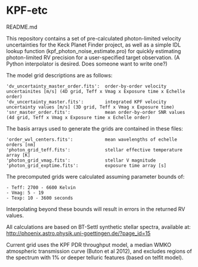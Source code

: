 # KPF-etc
README.md

This repository contains a set of pre-calculated photon-limited velocity uncertainties for the Keck Planet Finder project, as well as a simple IDL lookup function (kpf_photon_noise_estimate.pro) for quickly estimating photon-limited RV precision for a user-specified target observation.  (A Python interpolator is desired. Does someone want to write one?)

The model grid descriptions are as follows:

	'dv_uncertainty_master_order.fits':  order-by-order velocity uncertainites [m/s] (4D grid, Teff x Vmag x Exposure time x Echelle order)
    'dv_uncertainty_master.fits': 		 integrated KPF velocity uncertainty values [m/s] (3D grid, Teff x Vmag x Exposure time)
	'snr_master_order.fits':		  	 mean order-by-order SNR values (4d grid, Teff x Vmag x Exposure time x Echelle order)

The basis arrays used to generate the grids are contained in these files:

	'order_wvl_centers.fits': 			 mean wavelengths of echelle orders [nm]
	'photon_grid_teff.fits':			 stellar effective temperature array [K]
	'photon_grid_vmag.fits':			 stellar V magnitude
	'photon_grid_exptime.fits':			 exposure time array [s]

The precomputed grids were calculated assuming parameter bounds of:

	- Teff: 2700 - 6600 Kelvin
	- Vmag: 5 - 19
	- Texp: 10 - 3600 seconds
	
Interpolating beyond these bounds will result in errors in the returned RV values.
	
All calculations are based on BT-Settl synthetic stellar spectra, available at: http://phoenix.astro.physik.uni-goettingen.de/?page_id=15

Current grid uses the KPF PDR throughput model, a median WMKO atmospheric transmission curve (Buton et al 2012), and excludes regions of the spectrum with 1% or deeper telluric features (based on telfit model).
